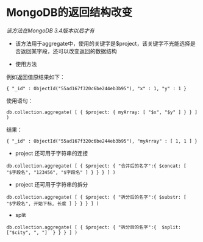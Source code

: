 # MongoDB的返回结构改变
*该方法在MongoDB 3.4版本以后才有*

- 该方法用于aggregate中，使用的关键字是$project，该关键字不光能选择是否返回某字段，还可以改变返回的数据结构

- 使用方法

例如返回值原结果如下：
````
{ "_id" : ObjectId("55ad167f320c6be244eb3b95"), "x" : 1, "y" : 1 }
````
使用语句：
````
db.collection.aggregate( [ { $project: { myArray: [ "$x", "$y" ] } } ] )
````
结果：
````
{ "_id" : ObjectId("55ad167f320c6be244eb3b95"), "myArray" : [ 1, 1 ] }
````

- project 还可用于字符串的连接

````
db.collection.aggregate( [ { $project: { "合并后的名字":{ $concat: [ "$字段名", "123456", "$字段名" ] } } } ] )
````

- project 还可用于字符串的拆分

````
db.collection.aggregate( [ { $project: { "拆分后的名字":{ $substr: [ "$字段名", 开始下标, 长度 ] } } } ] )
````

- split

````
db.collection.aggregate( [ { $project: { "拆分后的名字":{  $split: ["$city", ", "]  } } } ] )
````

